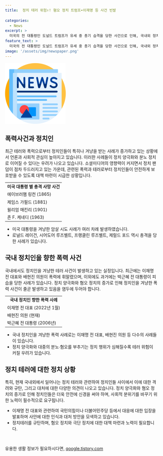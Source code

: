 ```yaml
---
title:  정치 테러 위험↑! 혐오 정치 트럼프∙이재명 등 사건 빈발

categories:
  - News
excerpt: >
  미국의 전 대통령인 도널드 트럼프가 유세 중 총기 습격을 당한 사건으로 인해, 국내외 정치인을 겨냥한 테러가 논란이 되고 있다. 과거 대통령들도 테러범에게 목숨을 잃은 사례가 있으며, 국내에서도 이재명 전 대표와 국민의힘 배현진 의원 등이 습격을 당한 사례가 잇따르고 있다. 이에 대한 우려와 규탄의 목소리가 높아지며, 분노 정치와 혐오 정치로 인한 테러 가능성이 커지고 있다고 지적되고 있다. 정치인들과 국민 모두가 경각심을 갖고 단합해야 한다는 목소리가 나오고 있다.
feature_text: >
  미국의 전 대통령인 도널드 트럼프가 유세 중 총기 습격을 당한 사건으로 인해, 국내외 정치인을 겨냥한 테러가 논란이 되고 있다. 과거 대통령들도 테러범에게 목숨을 잃은 사례가 있으며, 국내에서도 이재명 전 대표와 국민의힘 배현진 의원 등이 습격을 당한 사례가 잇따르고 있다. 이에 대한 우려와 규탄의 목소리가 높아지며, 분노 정치와 혐오 정치로 인한 테러 가능성이 커지고 있다고 지적되고 있다. 정치인들과 국민 모두가 경각심을 갖고 단합해야 한다는 목소리가 나오고 있다.
image: '/assets/img/newspaper.png'
---
```


<p><img src="/assets/img/newspaper.png" alt="kimp 속보" /></p>

<h2 data-ke-size="size26">폭력사건과 정치인</h2>

<p data-ke-size="size16">최근 테러와 폭력으로부터 정치인들이 특히나 겨냥을 받는 사례가 증가하고 있는 상황에서 언론과 사회적 관심이 높아지고 있습니다. 이러한 사례들이 정치 양극화와 분노 정치로 이어질 수 있다는 우려가 나오고 있습니다. 소셜미디어의 영향력이 커지면서 정치 팬덤이 점차 두드러지고 있는 가운데, 관련된 폭력과 테러로부터 정치인들이 안전하게 보호받을 수 있도록 대책 마련이 시급한 상황입니다.</p>

<table>
  <tr>
    <td style="text-align: center; height: 17px;"><b>미국 대통령 별 총격 사망 사건</b></td>
  </tr>
  <tr>
    <td>에이브러햄 링컨 (1865)</td>
  </tr>
  <tr>
    <td>제임스 가필드 (1881)</td>
  </tr>
  <tr>
    <td>윌리엄 매킨리 (1901)</td>
  </tr>
  <tr>
    <td>존 F. 케네디 (1963)</td>
  </tr>
</table>

<ul>
  <li>미국 대통령을 겨냥한 암살 시도 사례가 여러 차례 발생하였습니다.</li>
  <li>로널드 레이건, 시어도어 루즈벨트, 프랭클린 루즈벨트, 제럴드 포드 역시 총격을 당한 사례가 있습니다.</li>
</ul>

<h2 data-ke-size="size26">국내 정치인을 향한 폭력 사건</h2>

<p data-ke-size="size16">국내에서도 정치인을 겨냥한 테러 사건이 발생하고 있는 실정입니다. 최근에는 이재명 전 대표와 배현진 의원이 폭력에 휘말렸으며, 이외에도 과거에는 박근혜 전 대통령이 피습을 당한 사례가 있습니다. 정치 양극화와 혐오 정치의 증가로 인해 정치인을 겨냥한 폭력 사건이 줄곧 발생하고 있음을 염두에 두어야 합니다.</p>

<table>
  <tr>
    <td style="text-align: center; height: 17px;"><b>국내 정치인 향한 폭력 사례</b></td>
  </tr>
  <tr>
    <td>이재명 전 대표 (2022년 1월)</td>
  </tr>
  <tr>
    <td>배현진 의원 (현재)</td>
  </tr>
  <tr>
    <td>박근혜 전 대통령 (2006년)</td>
  </tr>
</table>

<ul>
  <li>국내 정치인을 겨냥한 폭력 사례로는 이재명 전 대표, 배현진 의원 등 다수의 사례들이 있습니다.</li>
  <li>정치 양극화와 대중의 분노∙혐오를 부추기는 정치 행위가 심해질수록 테러 위험이 커질 우려가 있습니다.</li>
</ul>

<h2 data-ke-size="size26">정치 테러에 대한 정치 상황</h2>

<p data-ke-size="size16">특히, 현재 국내외에서 일어나는 정치 테러와 관련하여 정치인들 사이에서 이에 대한 격려와 규탄, 그리고 대처에 대한 다양한 의견이 나오고 있습니다. 정치 양극화와 혐오 정치의 증가로 인해 정치인들은 더욱 안전에 신경을 써야 하며, 사회적 분위기를 바꾸기 위한 노력이 필수적으로 요구됩니다.</p>

<ul>
  <li>이재명 전 대표와 관련하여 국민의힘이나 더불어민주당 등에서 대응에 대한 입장을 발표하며 사안에 대한 인식과 대처 방안을 모색하고 있습니다.</li>
  <li>정치테러를 규탄하며, 혐오 정치와 극단 정치에 대한 대책 마련과 노력이 필요합니다.</li>
</ul>

<p data-ke-size="size16">&nbsp;</p>
유용한 생활 정보가 필요하시다면, <a href="https://qoogle.tistory.com" rel="dofollow">qoogle.tistory.com</a>


